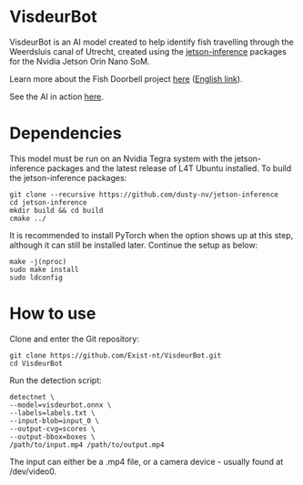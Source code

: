 # VisdeurBot

VisdeurBot is an AI model created to help identify fish travelling through the Weerdsluis canal of Utrecht, created using the [jetson-inference](https://github.com/dusty-nv/jetson-inference) packages for the Nvidia Jetson Orin Nano SoM.

Learn more about the Fish Doorbell project [here](https://visdeurbel.nl) ([English link](https://visdeurbel.nl/en)).

See the AI in action [here](https://xistnt.neocities.org/projects/visdeurbel.html).

# Dependencies
This model must be run on an Nvidia Tegra system with the jetson-inference packages and the latest release of L4T Ubuntu installed.
To build the jetson-inference packages:
```
git clone --recursive https://github.com/dusty-nv/jetson-inference
cd jetson-inference
mkdir build && cd build
cmake ../
```
It is recommended to install PyTorch when the option shows up at this step, although it can still be installed later.
Continue the setup as below:
```
make -j(nproc)
sudo make install
sudo ldconfig
```

# How to use
Clone and enter the Git repository: 
```
git clone https://github.com/Exist-nt/VisdeurBot.git
cd VisdeurBot
```

Run the detection script:
```
detectnet \
--model=visdeurbot.onnx \
--labels=labels.txt \
--input-blob=input_0 \
--output-cvg=scores \
--output-bbox=boxes \
/path/to/input.mp4 /path/to/output.mp4
```
The input can either be a .mp4 file, or a camera device - usually found at /dev/video0.
